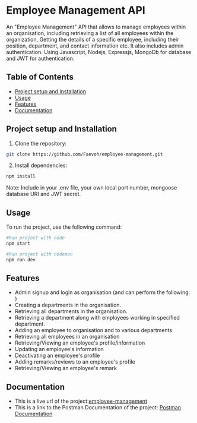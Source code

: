 # Employee Management API
An "Employee Management" API that allows to manage employees within an organisation, including retrieving a list of all employees within the organization, Getting the details of a specific employee, including their position, department, and contact information etc. It also includes admin authentication. Using Javascript, Nodejs, Expressjs, MongoDb for database and JWT for authentication.

## Table of Contents
- [Project setup and Installation](#installation)
- [Usage](#usage)
- [Features](#features)
- [Documentation](#documentation)

## Project setup and Installation
1. Clone the repository:
```bash
git clone https://github.com/Faevoh/employee-management.git
```

2. Install dependencies:
```bash
npm install
```

Note: Include in your .env file, your own local port number, mongoose database URI and JWT secret.

## Usage
To run the project, use the following command:
```bash
#Run project with node
npm start
```
```bash
#Run project with nodemon
npm run dev
```

## Features
- Admin signup and login as organisation (and can perform the following: )
- Creating a departments in the organisation.
- Retrieving all departments in the organisation.
- Retrieving a department along with employees working in specified department.
- Adding an employee to organisation and to various departments
- Retrieving all employees in an organisation
- Retrieving/Viewing an employee's profile/information
- Updating an employee's information
- Deactivating an employee's profile
- Adding remarks/reviews to an employee's profile
- Retrieving/Viewing an employee's remark

## Documentation
- This is a live url of the project:[employee-management](employee-management-lemon.vercel.app)
- This is a link to the Postman Documentation of the project: [Postman Documentation]()